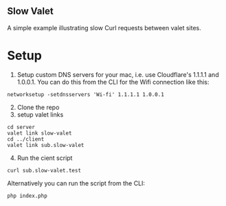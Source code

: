 ## Slow Valet

A simple example illustrating slow Curl requests between valet sites.

# Setup

1. Setup custom DNS servers for your mac, i.e. use Cloudflare's 1.1.1.1 and 1.0.0.1.  You can do this from the CLI for the Wifi connection like this:

```console
networksetup -setdnsservers 'Wi-fi' 1.1.1.1 1.0.0.1
```

2. Clone the repo
3. setup valet links

```console
cd server
valet link slow-valet
cd ../client
valet link sub.slow-valet
```

4. Run the cient script

```console
curl sub.slow-valet.test
```

Alternatively you can run the script from the CLI:

```console
php index.php
```
